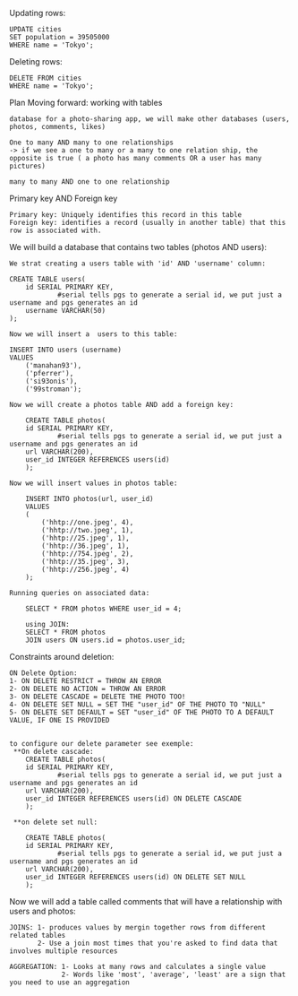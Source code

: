 Updating rows:


    UPDATE cities
    SET population = 39505000
    WHERE name = 'Tokyo';


Deleting rows:

    DELETE FROM cities
    WHERE name = 'Tokyo';


Plan Moving forward: working with tables

    database for a photo-sharing app, we will make other databases (users, photos, comments, likes)

    One to many AND many to one relationships
    -> if we see a one to many or a many to one relation ship, the opposite is true ( a photo has many comments OR a user has many pictures)

    many to many AND one to one relationship


Primary key AND Foreign key

    Primary key: Uniquely identifies this record in this table
    Foreign key: identifies a record (usually in another table) that this row is associated with.


We will build a database that contains two tables (photos AND users):

    We strat creating a users table with 'id' AND 'username' column:

    CREATE TABLE users(
        id SERIAL PRIMARY KEY,
                #serial tells pgs to generate a serial id, we put just a username and pgs generates an id
        username VARCHAR(50)
    );

    Now we will insert a  users to this table:

    INSERT INTO users (username)
    VALUES
        ('manahan93'),
        ('pferrer'),
        ('si93onis'),
        ('99stroman');

    Now we will create a photos table AND add a foreign key:

        CREATE TABLE photos(
        id SERIAL PRIMARY KEY,
                #serial tells pgs to generate a serial id, we put just a username and pgs generates an id
        url VARCHAR(200),
        user_id INTEGER REFERENCES users(id)
        );

    Now we will insert values in photos table:

        INSERT INTO photos(url, user_id)
        VALUES
        (
            ('hhtp://one.jpeg', 4),
            ('hhtp://two.jpeg', 1),
            ('hhtp://25.jpeg', 1),
            ('hhtp://36.jpeg', 1),
            ('hhtp://754.jpeg', 2),
            ('hhtp://35.jpeg', 3),
            ('hhtp://256.jpeg', 4)
        );

    Running queries on associated data:

        SELECT * FROM photos WHERE user_id = 4;

        using JOIN:
        SELECT * FROM photos 
        JOIN users ON users.id = photos.user_id;

Constraints around deletion:

    ON Delete Option:
    1- ON DELETE RESTRICT = THROW AN ERROR
    2- ON DELETE NO ACTION = THROW AN ERROR
    3- ON DELETE CASCADE = DELETE THE PHOTO TOO!
    4- ON DELETE SET NULL = SET THE "user_id" OF THE PHOTO TO "NULL"
    5- ON DELETE SET DEFAULT = SET "user_id" OF THE PHOTO TO A DEFAULT VALUE, IF ONE IS PROVIDED


    to configure our delete parameter see exemple:
     **On delete cascade:
        CREATE TABLE photos(
        id SERIAL PRIMARY KEY,
                #serial tells pgs to generate a serial id, we put just a username and pgs generates an id
        url VARCHAR(200),
        user_id INTEGER REFERENCES users(id) ON DELETE CASCADE
        );

     **on delete set null:

        CREATE TABLE photos(
        id SERIAL PRIMARY KEY,
                #serial tells pgs to generate a serial id, we put just a username and pgs generates an id
        url VARCHAR(200),
        user_id INTEGER REFERENCES users(id) ON DELETE SET NULL
        );


Now we will add a table called comments that will have a relationship with users and photos:

    JOINS: 1- produces values by mergin together rows from different related tables
           2- Use a join most times that you're asked to find data that involves multiple resources

    AGGREGATION: 1- Looks at many rows and calculates a single value
                 2- Words like 'most', 'average', 'least' are a sign that you need to use an aggregation